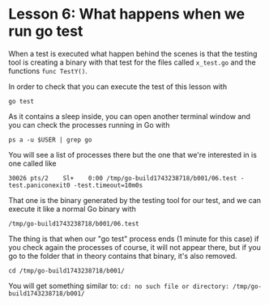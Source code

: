 # Lesson 6: What happens when we run go test

When a test is executed what happen behind the scenes is that the testing tool is creating a binary with that test for the files called `x_test.go` and the functions `func TestY()`.

In order to check that you can execute the test of this lesson with

```shell
go test
```

As it contains a sleep inside, you can open another terminal window and you can check the processes running in Go with
```shell
ps a -u $USER | grep go
```

You will see a list of processes there but the one that we're interested in is one called like

`30026 pts/2    Sl+    0:00 /tmp/go-build1743238718/b001/06.test -test.paniconexit0 -test.timeout=10m0s`

That one is the binary generated by the testing tool for our test, and we can execute it like a normal Go binary with
```shell
/tmp/go-build1743238718/b001/06.test
```

The thing is that when our "go test" process ends (1 minute for this case) if you check again the processes of course, it will not appear there, but if you go to the folder that in theory contains that binary, it's also removed.
```shell
cd /tmp/go-build1743238718/b001/
```

You will get something similar to: `cd: no such file or directory: /tmp/go-build1743238718/b001/`
